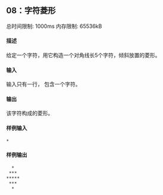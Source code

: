 ﻿## 08：字符菱形
总时间限制: 1000ms     内存限制: 65536kB

#### 描述

给定一个字符，用它构造一个对角线长5个字符，倾斜放置的菱形。

#### 输入

输入只有一行， 包含一个字符。

#### 输出

该字符构成的菱形。

#### 样例输入

    *

#### 样例输出

      *
	 ***
	*****
	 ***
	  *

